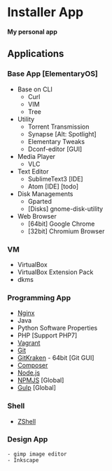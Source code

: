 # Installer App

**My personal app**

## Applications

### Base App [ElementaryOS]

- Base on CLI
    - Curl
    - VIM
    - Tree
- Utility
    - Torrent Transmission
    - Synapse [Alt: Spotlight]
    - Elementary Tweaks
    - Dconf-editor [GUI]
- Media Player
    - VLC
- Text Editor
    - SublimeText3 [IDE]
    - Atom [IDE] [todo]
- Disk Managements
    - Gparted
    - [Disks] gnome-disk-utility
- Web Browser
    - [64bit] Google Chrome
    - [32bit] Chromium Browser



### VM

- VirtualBox
- VirtualBox Extension Pack
- dkms


### Programming App

- [Nginx](https://www.nginx.com "Web Server")
- Java
- Python Software Properties
- PHP [Support PHP7]
- [Vagrant](https://www.vagrantup.com)
- [Git](https://git-scm.com)
- [GitKraken](https://www.gitkraken.com) - 64bit [Git GUI]
- [Composer](https://getcomposer.org)
- [Node.js](https://nodejs.org)
- [NPMJS](https://www.npmjs.com) [Global]
- [Gulp](https://www.npmjs.com/package/gulp) [Global]

### Shell

- [ZShell](http://ohmyz.sh)


### Design App
    - gimp image editor
    - Inkscape